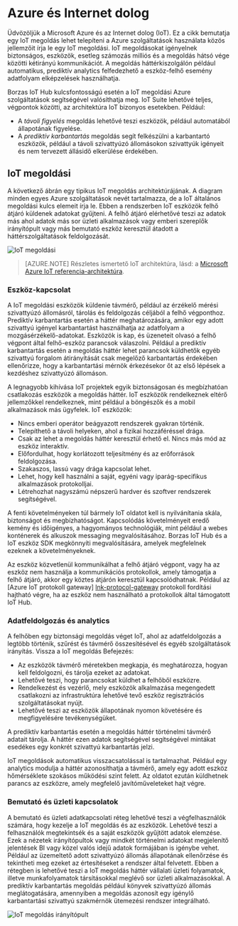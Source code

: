 
# <a name="azure-and-internet-of-things"></a>Azure és Internet dolog

Üdvözöljük a Microsoft Azure és az Internet dolog (IoT). Ez a cikk bemutatja egy IoT megoldás lehet telepíteni a Azure szolgáltatások használata közös jellemzőit írja le egy IoT megoldási. IoT megoldásokat igényelnek biztonságos, eszközök, esetleg számozás milliós és a megoldás hátsó vége közötti kétirányú kommunikációt. A megoldás háttérkiszolgálón például automatikus, prediktív analytics felfedezhető a eszköz-felhő esemény adatfolyam elképzelések használhatja.

Borzas IoT Hub kulcsfontosságú esetén a IoT megoldási Azure szolgáltatások segítségével valósíthatja meg. IoT Suite lehetővé teljes, végpontok közötti, az architektúra IoT bizonyos esetekben. Például: 

- A *távoli figyelés* megoldás lehetővé teszi eszközök, például automatából állapotának figyelése. 
- A *prediktív karbantartás* megoldás segít felkészülni a karbantartó eszközök, például a távoli szivattyúzó állomásokon szivattyúk igényeit és nem tervezett állásidő elkerülése érdekében.

## <a name="iot-solution-architecture"></a>IoT megoldási

A következő ábrán egy tipikus IoT megoldás architektúrájának. A diagram minden egyes Azure szolgáltatások nevét tartalmazza, de a IoT általános megoldási kulcs elemeit írja le. Ebben a rendszerben IoT eszközök felhő átjáró küldenek adatokat gyűjteni. A felhő átjáró elérhetővé teszi az adatok más ahol adatok más sor üzleti alkalmazások vagy emberi szereplők irányítópult vagy más bemutató eszköz keresztül átadott a háttérszolgáltatások feldolgozását.

![IoT megoldási][img-solution-architecture]

> [AZURE.NOTE] Részletes ismertető IoT architektúra, lásd: a [Microsoft Azure IoT referencia-architektúra][lnk-refarch].

### <a name="device-connectivity"></a>Eszköz-kapcsolat

A IoT megoldási eszközök küldenie távmérő, például az érzékelő mérési szivattyúzó állomásról, tárolás és feldolgozás céljából a felhő végponthoz. Prediktív karbantartás esetén a háttér meghatározására, amikor egy adott szivattyú igényel karbantartást használhatja az adatfolyam a mozgásérzékelő-adatokat. Eszközök is kap, és üzeneteit olvasó a felhő végpont által felhő-eszköz parancsok válaszolni. Például a prediktív karbantartás esetén a megoldás háttér lehet parancsok küldhetők egyéb szivattyú forgalom átirányítását csak megelőző karbantartás érdekében ellenőrizze, hogy a karbantartási mérnök érkezésekor őt az első lépések a kezdéshez szivattyúzó állomáson.

A legnagyobb kihívása IoT projektek egyik biztonságosan és megbízhatóan csatlakozás eszközök a megoldás háttér. IoT eszközök rendelkeznek eltérő jellemzőkkel rendelkeznek, mint például a böngészők és a mobil alkalmazások más ügyfelek. IoT eszközök:

- Nincs emberi operátor beágyazott rendszerek gyakran történik.
- Telepíthető a távoli helyeken, ahol a fizikai hozzáféréssel drága.
- Csak az lehet a megoldás háttér keresztül érhető el. Nincs más mód az eszköz interaktív.
- Előfordulhat, hogy korlátozott teljesítmény és az erőforrások feldolgozása.
- Szakaszos, lassú vagy drága kapcsolat lehet.
- Lehet, hogy kell használni a saját, egyéni vagy iparág-specifikus alkalmazások protokolljai.
- Létrehozhat nagyszámú népszerű hardver és szoftver rendszerek segítségével.

A fenti követelményeken túl bármely IoT oldatot kell is nyilvánítania skála, biztonságot és megbízhatóságot. Kapcsolódás követelményeit eredő kemény és időigényes, a hagyományos technológiák, mint például a webes konténerek és alkuszok messaging megvalósításához. Borzas IoT Hub és a IoT eszköz SDK megkönnyíti megvalósítására, amelyek megfelelnek ezeknek a követelményeknek.

Az eszköz közvetlenül kommunikálhat a felhő átjáró végpont, vagy ha az eszköz nem használja a kommunikációs protokollok, amely támogatja a felhő átjáró, akkor egy köztes átjárón keresztül kapcsolódhatnak. Például az [Azure IoT protokoll gateway] [ lnk-protocol-gateway] protokoll fordítási hajtható végre, ha az eszköz nem használható a protokollok által támogatott IoT Hub.

### <a name="data-processing-and-analytics"></a>Adatfeldolgozás és analytics

A felhőben egy biztonsági megoldás véget IoT, ahol az adatfeldolgozás a legtöbb történik, szűrést és távmérő összesítésével és egyéb szolgáltatások irányítás. Vissza a IoT megoldás Befejezés:

- Az eszközök távmérő méretekben megkapja, és meghatározza, hogyan kell feldolgozni, és tárolja ezeket az adatokat. 
- Lehetővé teszi, hogy parancsokat küldhet a felhőből eszközre.
- Rendelkezést és vezérlő, mely eszközök alkalmazása megengedett csatlakozni az infrastruktúra lehetővé tevő eszköz regisztrációs szolgáltatásokat nyújt.
- Lehetővé teszi az eszközök állapotának nyomon követésére és megfigyelésére tevékenységüket.

A prediktív karbantartás esetén a megoldás háttér történelmi távmérő adatait tárolja. A háttér ezen adatok segítségével segítségével mintákat esedékes egy konkrét szivattyú karbantartás jelzi.

IoT megoldások automatikus visszacsatolással is tartalmazhat. Például egy analytics modulja a háttér azonosíthatja a távmérő, amely egy adott eszköz hőmérséklete szokásos működési szint felett. Az oldatot ezután küldhetnek parancs az eszközre, amely megfelelő javítóműveleteket hajt végre.

### <a name="presentation-and-business-connectivity"></a>Bemutató és üzleti kapcsolatok

A bemutató és üzleti adatkapcsolati réteg lehetővé teszi a végfelhasználók számára, hogy kezelje a IoT megoldás és az eszközök. Lehetővé teszi a felhasználók megtekintsék és a saját eszközök gyűjtött adatok elemzése. Ezek a nézetek irányítópultok vagy mindkét történelmi adatokat megjelenítő jelentések BI vagy közel valós idejű adatok formájában is igénybe vehet. Például az üzemeltető adott szivattyúzó állomás állapotának ellenőrzése és tekintheti meg ezeket az értesítéseket a rendszer által felvetett. Ebben a rétegben is lehetővé teszi a IoT megoldás háttér vállalati üzleti folyamatok, illetve munkafolyamatok társításokkal meglévő sor üzleti alkalmazásokkal. A prediktív karbantartás megoldás például könyvek szivattyúzó állomás meglátogatására, amennyiben a megoldás azonosít egy igénylő karbantartási szivattyú szakmérnök ütemezési rendszer integrálható.

![IoT megoldás irányítópult][img-dashboard]

[img-solution-architecture]: ./media/iot-azure-and-iot/iot-reference-architecture.png
[img-dashboard]: ./media/iot-azure-and-iot/iot-suite.png

[lnk-machinelearning]: http://azure.microsoft.com/documentation/services/machine-learning/
[Azure IoT Suite]: http://azure.microsoft.com/solutions/iot
[lnk-protocol-gateway]:  ../articles/iot-hub/iot-hub-protocol-gateway.md
[lnk-refarch]: http://download.microsoft.com/download/A/4/D/A4DAD253-BC21-41D3-B9D9-87D2AE6F0719/Microsoft_Azure_IoT_Reference_Architecture.pdf
